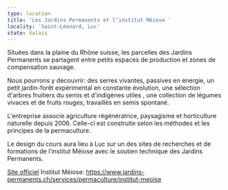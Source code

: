 ```yaml
---
type: location
title: 'Les Jardins Permanents et l’institut Méiose '
locality: 'Saint-Léonard, Luc'
state: Valais
---
```

Situées dans la plaine du Rhône suisse, les parcelles des Jardins Permanents se partagent entre petits espaces de production et zones de compensation sauvage.

Nous pourrons y découvrir: des serres vivantes, passives en énergie, un petit jardin-forêt expérimental en constante évolution, une sélection d'arbres fruitiers du semis et d'indigènes utiles , une collection de légumes vivaces et de fruits rouges, travaillés en semis spontané. 

L'entreprise associe agriculture régénératrice, paysagisme et horticulture naturelle depuis 2006. Celle-ci est construite selon les méthodes et les principes de la permaculture.

Le design du cours aura lieu à Luc sur un des sites de recherches et de formations de l’institut Méiose avec le soutien technique des Jardins Permanents. 

[Site officiel](https://www.jardins-permanents.ch/)
Institut Méiose: https://www.jardins-permanents.ch/services/permaculture/institut-meoise
